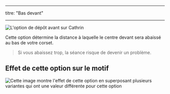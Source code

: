- - -
titre: "Bas devant"
- - -

![L'option de dépôt avant sur Cathrin](./frontdrop.svg)

Cette option détermine la distance à laquelle le centre devant sera abaissé au bas de votre corset.

> Si vous abaissez trop, la séance risque de devenir un problème.

## Effet de cette option sur le motif

![Cette image montre l'effet de cette option en superposant plusieurs variantes qui ont une valeur différente pour cette option](cathrin_frontdrop_sample.svg "Effet de cette option sur le modèle")
